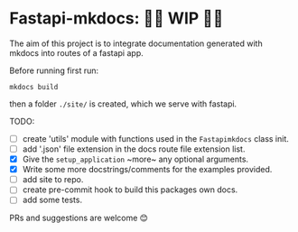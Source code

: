 # Fastapi-mkdocs: 🚧🚧  WIP 🚧🚧  

The aim of this project is to integrate documentation generated with mkdocs into routes of a fastapi app.

Before running first run: 
```
mkdocs build
```
then a folder `./site/` is created, which we serve with fastapi.

TODO:

- [ ] create 'utils' module with functions used in the `Fastapimkdocs` class init.
- [ ] add '.json' file extension in the docs route file extension list.
- [x] Give the `setup_application` ~more~ any optional arguments.
- [x] Write some more docstrings/comments for the examples provided.
- [ ] add site to repo.
- [ ] create pre-commit hook to build this packages own docs.
- [ ] add some tests.

PRs and suggestions are welcome 😊
